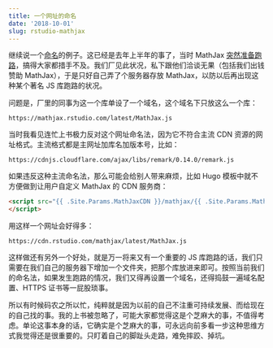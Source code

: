 ```yaml
---
title: 一个网址的命名
date: '2018-10-01'
slug: rstudio-mathjax
---
```


继续说一个[命名](/cn/2017/07/naming/)的例子。这已经是去年上半年的事了，当时 MathJax [突然准备跑路](https://github.com/mathjax/MathJax/issues/1725)，搞得大家都措手不及。我们厂见此状况，私下跟他们洽谈无果（包括我们出钱赞助 MathJax），于是只好自己弄了个服务器存放 MathJax，以防以后再出现这种某个著名 JS 库跑路的状况。

问题是，厂里的同事为这一个库单设了一个域名，这个域名下只放这么一个库：

```
https://mathjax.rstudio.com/latest/MathJax.js
```

当时我看见连忙上书极力反对这个网址命名法，因为它不符合主流 CDN 资源的网址格式。主流格式都是主网址加库名加版本号，比如：

```
https://cdnjs.cloudflare.com/ajax/libs/remark/0.14.0/remark.js
```

如果违反这种主流命名法，那么可能会给别人带来麻烦，比如 Hugo 模板中就不方便做到让用户自定义 MathJax 的 CDN 服务商：

```html
<script src="{{ .Site.Params.MathJaxCDN }}/mathjax/{{ .Site.Params.MathJaxVersion }}/MathJax.js">
</script>
```

用这样一个网址会好得多：

```
https://cdn.rstudio.com/mathjax/latest/MathJax.js
```

这样做还有另外一个好处，就是万一将来又有一个重要的 JS 库跑路的话，我们只需要在我们自己的服务器下增加一个文件夹，把那个库放进来即可。按照当前我们的命名法，如果发生跑路的情况，我们又得再设置一个域名，还得捣鼓一遍域名配置、HTTPS 证书等一屁股琐事。

所以有时候码农之所以忙，纯粹就是因为以前的自己不注重可持续发展、而给现在的自己找的事。我的上书被忽略了，可能大家都觉得这是个芝麻大的事，不值得考虑。单论这事本身的话，它确实是个芝麻大的事，可永远向前多看一步这种思维方式我觉得还是很重要的。只盯着自己的脚趾头走路，难免摔跤、掉坑。
